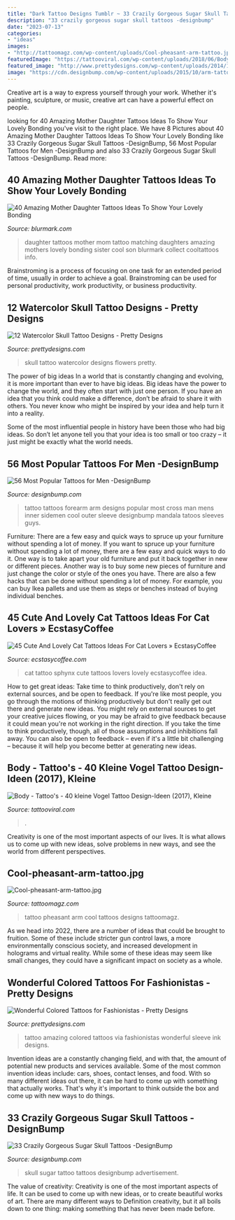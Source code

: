 ```yaml
---
title: "Dark Tattoo Designs Tumblr ~ 33 Crazily Gorgeous Sugar Skull Tattoos -designbump"
description: "33 crazily gorgeous sugar skull tattoos -designbump"
date: "2023-07-13"
categories:
- "ideas"
images:
- "http://tattoomagz.com/wp-content/uploads/Cool-pheasant-arm-tattoo.jpg"
featuredImage: "https://tattooviral.com/wp-content/uploads/2018/06/Body-Tattoos-40-kleine-Vogel-Tattoo-Design-Ideen-2017-Kleine-Vögel-Tattoos-können-in-ver.jpg"
featured_image: "http://www.prettydesigns.com/wp-content/uploads/2014/12/Skull-with-Flowers.jpg"
image: "https://cdn.designbump.com/wp-content/uploads/2015/10/arm-tattoo-design-for-men.jpg"
---
```



Creative art is a way to express yourself through your work. Whether it's painting, sculpture, or music, creative art can have a powerful effect on people.

	

		
looking for 40 Amazing Mother Daughter Tattoos Ideas To Show Your Lovely Bonding you've visit to the right place. We have 8 Pictures about 40 Amazing Mother Daughter Tattoos Ideas To Show Your Lovely Bonding like 33 Crazily Gorgeous Sugar Skull Tattoos -DesignBump, 56 Most Popular Tattoos for Men -DesignBump and also 33 Crazily Gorgeous Sugar Skull Tattoos -DesignBump. Read more:
		
    
## 40 Amazing Mother Daughter Tattoos Ideas To Show Your Lovely Bonding

<img loading=lazy src="http://www.blurmark.com/wp-content/uploads/2017/03/Mother-Daughter-Tattoo-Design-28.jpg" onerror="this.onerror=null;this.src='https://tse1.mm.bing.net/th?id=OIP.GlmQ93tcmUF1Pz2j3d4O1QHaNM&amp;pid=15.1';" alt="40 Amazing Mother Daughter Tattoos Ideas To Show Your Lovely Bonding">

_Source: blurmark.com_

>daughter tattoos mother mom tattoo matching daughters amazing mothers lovely bonding sister cool son blurmark collect cooltattoos info. 

	

Brainstroming is a process of focusing on one task for an extended period of time, usually in order to achieve a goal. Brainstroming can be used for personal productivity, work productivity, or business productivity.

    
## 12 Watercolor Skull Tattoo Designs - Pretty Designs

<img loading=lazy src="http://www.prettydesigns.com/wp-content/uploads/2014/12/Skull-with-Flowers.jpg" onerror="this.onerror=null;this.src='https://tse1.mm.bing.net/th?id=OIP.6hkeaz946QQQXQuCHTLQ-gHaLF&amp;pid=15.1';" alt="12 Watercolor Skull Tattoo Designs - Pretty Designs">

_Source: prettydesigns.com_

>skull tattoo watercolor designs flowers pretty. 

	

The power of big ideas
In a world that is constantly changing and evolving, it is more important than ever to have big ideas. Big ideas have the power to change the world, and they often start with just one person.
If you have an idea that you think could make a difference, don’t be afraid to share it with others. You never know who might be inspired by your idea and help turn it into a reality.

Some of the most influential people in history have been those who had big ideas. So don’t let anyone tell you that your idea is too small or too crazy – it just might be exactly what the world needs.

    
## 56 Most Popular Tattoos For Men -DesignBump

<img loading=lazy src="https://cdn.designbump.com/wp-content/uploads/2015/10/arm-tattoo-design-for-men.jpg" onerror="this.onerror=null;this.src='https://tse1.mm.bing.net/th?id=OIP.hTzKrbWpFKEcflz6kkyeWQAAAA&amp;pid=15.1';" alt="56 Most Popular Tattoos for Men -DesignBump">

_Source: designbump.com_

>tattoo tattoos forearm arm designs popular most cross man mens inner sidemen cool outer sleeve designbump mandala tatoos sleeves guys. 

	

Furniture: There are a few easy and quick ways to spruce up your furniture without spending a lot of money.
If you want to spruce up your furniture without spending a lot of money, there are a few easy and quick ways to do it. One way is to take apart your old furniture and put it back together in new or different pieces. Another way is to buy some new pieces of furniture and just change the color or style of the ones you have. There are also a few hacks that can be done without spending a lot of money. For example, you can buy Ikea pallets and use them as steps or benches instead of buying individual benches.

    
## 45 Cute And Lovely Cat Tattoos Ideas For Cat Lovers » EcstasyCoffee

<img loading=lazy src="https://i2.wp.com/www.ecstasycoffee.com/wp-content/uploads/2016/09/Beautiful-sphynx-cat-tattoo-idea..jpg" onerror="this.onerror=null;this.src='https://tse1.mm.bing.net/th?id=OIP.9w7Vd95IuR-JElZdrNzGzwAAAA&amp;pid=15.1';" alt="45 Cute And Lovely Cat Tattoos Ideas For Cat Lovers » EcstasyCoffee">

_Source: ecstasycoffee.com_

>cat tattoo sphynx cute tattoos lovers lovely ecstasycoffee idea. 

	

How to get great ideas: Take time to think productively, don't rely on external sources, and be open to feedback.
If you're like most people, you go through the motions of thinking productively but don't really get out there and generate new ideas. You might rely on external sources to get your creative juices flowing, or you may be afraid to give feedback because it could mean you're not working in the right direction. If you take the time to think productively, though, all of those assumptions and inhibitions fall away. You can also be open to feedback – even if it's a little bit challenging – because it will help you become better at generating new ideas.

    
## Body - Tattoo&#039;s - 40 Kleine Vogel Tattoo Design-Ideen (2017), Kleine

<img loading=lazy src="https://tattooviral.com/wp-content/uploads/2018/06/Body-Tattoos-40-kleine-Vogel-Tattoo-Design-Ideen-2017-Kleine-Vögel-Tattoos-können-in-ver.jpg" onerror="this.onerror=null;this.src='https://tse1.mm.bing.net/th?id=OIP.6CBBEUlBTijpvn3wnKjPBwHaO7&amp;pid=15.1';" alt="Body - Tattoo&#039;s - 40 kleine Vogel Tattoo Design-Ideen (2017), Kleine">

_Source: tattooviral.com_

>. 

	

Creativity is one of the most important aspects of our lives. It is what allows us to come up with new ideas, solve problems in new ways, and see the world from different perspectives.

    
## Cool-pheasant-arm-tattoo.jpg

<img loading=lazy src="http://tattoomagz.com/wp-content/uploads/Cool-pheasant-arm-tattoo.jpg" onerror="this.onerror=null;this.src='https://tse4.mm.bing.net/th?id=OIP.2A_ihcSvVKLy1VLILYJjHQHaJ4&amp;pid=15.1';" alt="Cool-pheasant-arm-tattoo.jpg">

_Source: tattoomagz.com_

>tattoo pheasant arm cool tattoos designs tattoomagz. 

	

As we head into 2022, there are a number of ideas that could be brought to fruition. Some of these include stricter gun control laws, a more environmentally conscious society, and increased development in holograms and virtual reality. While some of these ideas may seem like small changes, they could have a significant impact on society as a whole.

    
## Wonderful Colored Tattoos For Fashionistas - Pretty Designs

<img loading=lazy src="http://www.prettydesigns.com/wp-content/uploads/2014/09/Amazing-Colored-Tattoo-for-Men.jpg" onerror="this.onerror=null;this.src='https://tse4.mm.bing.net/th?id=OIP.ZZtABqboai9zkmCt3_UYDwHaNO&amp;pid=15.1';" alt="Wonderful Colored Tattoos for Fashionistas - Pretty Designs">

_Source: prettydesigns.com_

>tattoo amazing colored tattoos via fashionistas wonderful sleeve ink designs. 

	

Invention ideas are a constantly changing field, and with that, the amount of potential new products and services available. Some of the most common invention ideas include: cars, shoes, contact lenses, and food. With so many different ideas out there, it can be hard to come up with something that actually works. That's why it's important to think outside the box and come up with new ways to do things.

    
## 33 Crazily Gorgeous Sugar Skull Tattoos -DesignBump

<img loading=lazy src="https://designbump.com/wp-content/uploads/2015/07/sugar-skull-tattoo-pictures.jpg" onerror="this.onerror=null;this.src='https://tse3.mm.bing.net/th?id=OIP.wiczE-L3AW1Gkp_mXZ947AHaMG&amp;pid=15.1';" alt="33 Crazily Gorgeous Sugar Skull Tattoos -DesignBump">

_Source: designbump.com_

>skull sugar tattoo tattoos designbump advertisement. 

	

The value of creativity:
Creativity is one of the most important aspects of life. It can be used to come up with new ideas, or to create beautiful works of art. There are many different ways to Definition creativity, but it all boils down to one thing: making something that has never been made before.

